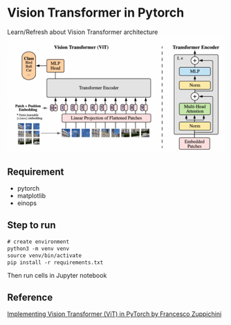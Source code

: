 # Vision Transformer in Pytorch

Learn/Refresh about Vision Transformer architecture
![ViT Model](ViT_model.png)
## Requirement
- pytorch
- matplotlib
- einops

## Step to run
```
# create environment
python3 -m venv venv
source venv/bin/activate
pip install -r requirements.txt
```
Then run cells in Jupyter notebook

## Reference
[Implementing Vision Transformer (ViT) in PyTorch by Francesco Zuppichini](https://towardsdatascience.com/implementing-visualttransformer-in-pytorch-184f9f16f632)
